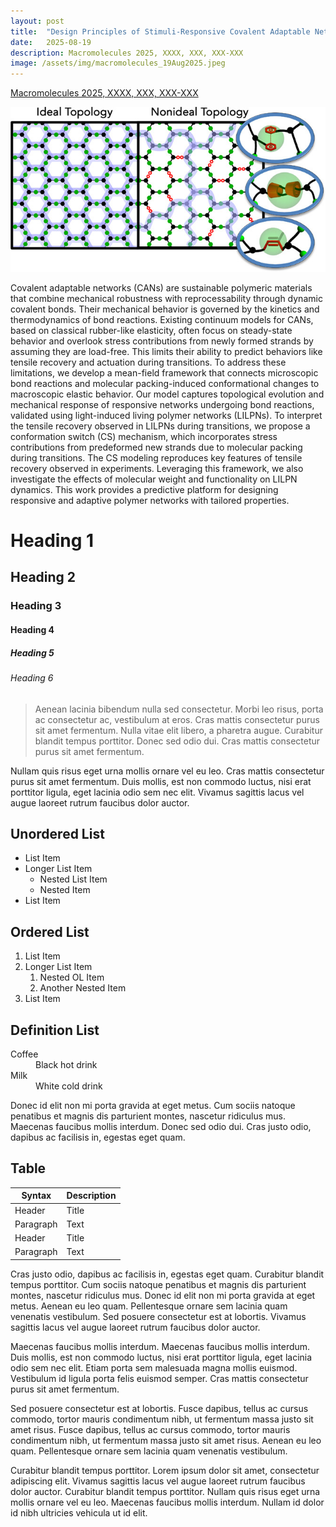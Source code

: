 ```yaml
---
layout: post
title:  "Design Principles of Stimuli-Responsive Covalent Adaptable Networks"
date:   2025-08-19
description: Macromolecules 2025, XXXX, XXX, XXX-XXX
image: /assets/img/macromolecules_19Aug2025.jpeg
---
```


[Macromolecules 2025, XXXX, XXX, XXX-XXX](https://pubs.acs.org/doi/full/10.1021/acs.macromol.5c01102)

[![Macromolecules](/assets/img/macromolecules_19Aug2025.jpeg)](https://pubs.acs.org/doi/full/10.1021/acs.macromol.5c01102)

<p class="intro"><span class="dropcap">C</span>ovalent adaptable networks (CANs) are sustainable polymeric materials that combine mechanical robustness with reprocessability through dynamic covalent bonds. Their mechanical behavior is governed by the kinetics and thermodynamics of bond reactions. Existing continuum models for CANs, based on classical rubber-like elasticity, often focus on steady-state behavior and overlook stress contributions from newly formed strands by assuming they are load-free. This limits their ability to predict behaviors like tensile recovery and actuation during transitions. To address these limitations, we develop a mean-field framework that connects microscopic bond reactions and molecular packing-induced conformational changes to macroscopic elastic behavior. Our model captures topological evolution and mechanical response of responsive networks undergoing bond reactions, validated using light-induced living polymer networks (LILPNs). To interpret the tensile recovery observed in LILPNs during transitions, we propose a conformation switch (CS) mechanism, which incorporates stress contributions from predeformed new strands due to molecular packing during transitions. The CS modeling reproduces key features of tensile recovery observed in experiments. Leveraging this framework, we also investigate the effects of molecular weight and functionality on LILPN dynamics. This work provides a predictive platform for designing responsive and adaptive polymer networks with tailored properties.</p>

# Heading 1

## Heading 2

### Heading 3

#### Heading 4

##### Heading 5

###### Heading 6

<blockquote>Aenean lacinia bibendum nulla sed consectetur. Morbi leo risus, porta ac consectetur ac, vestibulum at eros. Cras mattis consectetur purus sit amet fermentum. Nulla vitae elit libero, a pharetra augue. Curabitur blandit tempus porttitor. Donec sed odio dui. Cras mattis consectetur purus sit amet fermentum.</blockquote>

Nullam quis risus eget urna mollis ornare vel eu leo. Cras mattis consectetur purus sit amet fermentum. Duis mollis, est non commodo luctus, nisi erat porttitor ligula, eget lacinia odio sem nec elit. Vivamus sagittis lacus vel augue laoreet rutrum faucibus dolor auctor.

## Unordered List
* List Item
* Longer List Item
  * Nested List Item
  * Nested Item
* List Item

## Ordered List
1. List Item
2. Longer List Item
    1. Nested OL Item
    2. Another Nested Item
3. List Item

## Definition List
<dl>
  <dt>Coffee</dt>
  <dd>Black hot drink</dd>
  <dt>Milk</dt>
  <dd>White cold drink</dd>
</dl>

Donec id elit non mi porta gravida at eget metus. Cum sociis natoque penatibus et magnis dis parturient montes, nascetur ridiculus mus. Maecenas faucibus mollis interdum. Donec sed odio dui. Cras justo odio, dapibus ac facilisis in, egestas eget quam.

## Table

| Syntax      | Description |
| ----------- | ----------- |
| Header      | Title       |
| Paragraph   | Text        |
| Header      | Title       |
| Paragraph   | Text        |

Cras justo odio, dapibus ac facilisis in, egestas eget quam. Curabitur blandit tempus porttitor. Cum sociis natoque penatibus et magnis dis parturient montes, nascetur ridiculus mus. Donec id elit non mi porta gravida at eget metus. Aenean eu leo quam. Pellentesque ornare sem lacinia quam venenatis vestibulum. Sed posuere consectetur est at lobortis. Vivamus sagittis lacus vel augue laoreet rutrum faucibus dolor auctor.

Maecenas faucibus mollis interdum. Maecenas faucibus mollis interdum. Duis mollis, est non commodo luctus, nisi erat porttitor ligula, eget lacinia odio sem nec elit. Etiam porta sem malesuada magna mollis euismod. Vestibulum id ligula porta felis euismod semper. Cras mattis consectetur purus sit amet fermentum.

Sed posuere consectetur est at lobortis. Fusce dapibus, tellus ac cursus commodo, tortor mauris condimentum nibh, ut fermentum massa justo sit amet risus. Fusce dapibus, tellus ac cursus commodo, tortor mauris condimentum nibh, ut fermentum massa justo sit amet risus. Aenean eu leo quam. Pellentesque ornare sem lacinia quam venenatis vestibulum.

Curabitur blandit tempus porttitor. Lorem ipsum dolor sit amet, consectetur adipiscing elit. Vivamus sagittis lacus vel augue laoreet rutrum faucibus dolor auctor. Curabitur blandit tempus porttitor. Nullam quis risus eget urna mollis ornare vel eu leo. Maecenas faucibus mollis interdum. Nullam id dolor id nibh ultricies vehicula ut id elit.
